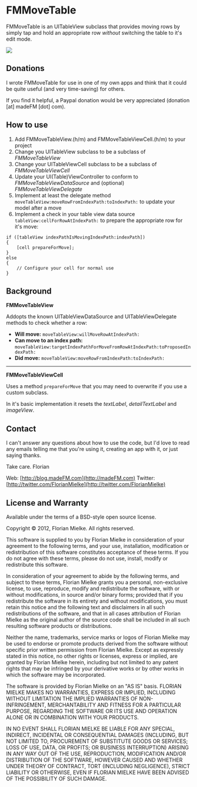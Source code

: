 FMMoveTable
=======================

FMMoveTable is an UITableView subclass that provides moving rows by simply tap and hold an appropriate row *without* switching the table to it's edit mode.

![](http://madefm.com/media/blog/FMMoveTableViewSampleImage.png)

Donations
---------

I wrote FMMoveTable for use in one of my own apps and think that it could be quite useful (and very time-saving) for others. 

If you find it helpful, a Paypal donation would be very appreciated (donation [at] madeFM [dot] com).


How to use
----------

1.	Add FMMoveTableView.(h/m) and FMMoveTableViewCell.(h/m) to your project
2.	Change you UITableView subclass to be a subclass of *FMMoveTableView*
3.	Change your UITableViewCell subclass to be a subclass of *FMMoveTableViewCell*
4.	Update your UI(Table)ViewController to conform to *FMMoveTableViewDataSource* and (optional) *FMMoveTableViewDelegate*
5.	Implement at least the delegate method `moveTableView:moveRowFromIndexPath:toIndexPath:` to update your model after a move
6.	Implement a check in your table view data source `tableView:cellForRowAtIndexPath:` to prepare the appropriate row for it's move:

>

	if ([tableView indexPathIsMovingIndexPath:indexPath]) 
	{
		[cell prepareForMove];
	}
	else 
	{
		// Configure your cell for normal use
	}


Background
----------

**FMMoveTableView** 

Addopts the known UITableViewDataSource and UITableViewDelegate methods to check whether a row:

* **Will move:** `moveTableView:willMoveRowAtIndexPath:`
* **Can move to an index path:** `moveTableView:targetIndexPathForMoveFromRowAtIndexPath:toProposedIndexPath:`
* **Did move:** `moveTableView:moveRowFromIndexPath:toIndexPath:`


***


**FMMoveTableViewCell** 

Uses a method `prepareForMove` that you may need to overwrite if you use a custom subclass. 

In it's basic implementation it resets the *textLabel*, *detailTextLabel* and *imageView*.



Contact
-------

I can't answer any questions about how to use the code, but I'd love to read any emails telling me that you're using it, creating an app with it, or just saying thanks.


Take care. 
Florian

Web: [http://blog.madeFM.com](http://madeFM.com)
Twitter: [http://twitter.com/FlorianMielke](http://twitter.com/FlorianMielke)



License and Warranty
--------------------

Available under the terms of a BSD-style open source license.


Copyright © 2012, Florian Mielke. All rights reserved.


This software is supplied to you by Florian Mielke in consideration of your agreement to the following terms, and your use, installation, modification or redistribution of this software constitutes acceptance of these terms. If you do not agree with these terms, please do not use, install, modify or redistribute this software.

In consideration of your agreement to abide by the following terms, and subject to these terms, Florian Mielke grants you a personal, non-exclusive license, to use, reproduce, modify and redistribute the software, with or without modifications, in source and/or binary forms; provided that if you redistribute the software in its entirety and without modifications, you must retain this notice and the following text and disclaimers in all such redistributions of the software, and that in all cases attribution of Florian Mielke as the original author of the source code shall be included in all such resulting software products or distributions.

Neither the name, trademarks, service marks or logos of Florian Mielke may be used to endorse or promote products derived from the software without specific prior written permission from Florian Mielke. Except as expressly stated in this notice, no other rights or licenses, express or implied, are granted by Florian Mielke herein, including but not limited to any patent rights that may be infringed by your derivative works or by other works in which the software may be incorporated.

The software is provided by Florian Mielke on an "AS IS" basis. FLORIAN MIELKE MAKES NO WARRANTIES, EXPRESS OR IMPLIED, INCLUDING WITHOUT LIMITATION THE IMPLIED WARRANTIES OF NON-INFRINGEMENT, MERCHANTABILITY AND FITNESS FOR A PARTICULAR PURPOSE, REGARDING THE SOFTWARE OR ITS USE AND OPERATION ALONE OR IN COMBINATION WITH YOUR PRODUCTS.

IN NO EVENT SHALL FLORIAN MIELKE BE LIABLE FOR ANY SPECIAL, INDIRECT, INCIDENTAL OR CONSEQUENTIAL DAMAGES (INCLUDING, BUT NOT LIMITED TO, PROCUREMENT OF SUBSTITUTE GOODS OR SERVICES; LOSS OF USE, DATA, OR PROFITS; OR BUSINESS INTERRUPTION) ARISING IN ANY WAY OUT OF THE USE, REPRODUCTION, MODIFICATION AND/OR DISTRIBUTION OF THE SOFTWARE, HOWEVER CAUSED AND WHETHER UNDER THEORY OF CONTRACT, TORT (INCLUDING NEGLIGENCE), STRICT LIABILITY OR OTHERWISE, EVEN IF FLORIAN MIELKE HAVE BEEN ADVISED OF THE POSSIBILITY OF SUCH DAMAGE.